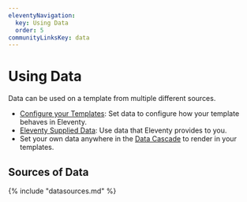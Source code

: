 ```yaml
---
eleventyNavigation:
  key: Using Data
  order: 5
communityLinksKey: data
---
```


# Using Data

Data can be used on a template from multiple different sources.

- [Configure your Templates](/docs/data-configuration/): Set data to configure how your template behaves in Eleventy.
- [Eleventy Supplied Data](/docs/data-eleventy-supplied/): Use data that Eleventy provides to you.
- Set your own data anywhere in the [Data Cascade](/docs/data-cascade/) to render in your templates.

## Sources of Data

{% include "datasources.md" %}
